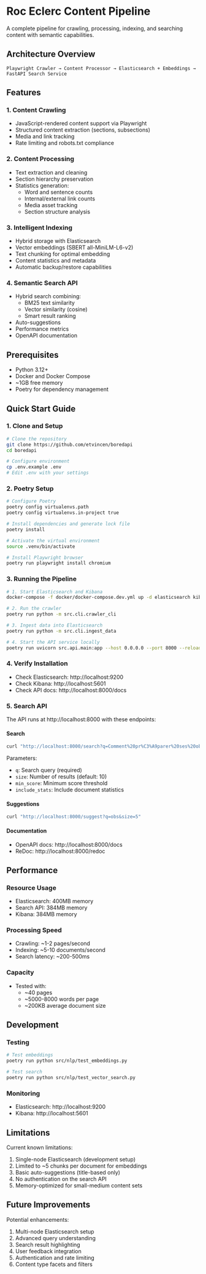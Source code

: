 # Roc Eclerc Content Pipeline

A complete pipeline for crawling, processing, indexing, and searching content with semantic capabilities.

## Architecture Overview

```
Playwright Crawler → Content Processor → Elasticsearch + Embeddings → FastAPI Search Service
```

## Features

### 1. Content Crawling
- JavaScript-rendered content support via Playwright
- Structured content extraction (sections, subsections)
- Media and link tracking
- Rate limiting and robots.txt compliance

### 2. Content Processing
- Text extraction and cleaning
- Section hierarchy preservation
- Statistics generation:
  * Word and sentence counts
  * Internal/external link counts
  * Media asset tracking
  * Section structure analysis

### 3. Intelligent Indexing
- Hybrid storage with Elasticsearch
- Vector embeddings (SBERT all-MiniLM-L6-v2)
- Text chunking for optimal embedding
- Content statistics and metadata
- Automatic backup/restore capabilities

### 4. Semantic Search API
- Hybrid search combining:
  * BM25 text similarity
  * Vector similarity (cosine)
  * Smart result ranking
- Auto-suggestions
- Performance metrics
- OpenAPI documentation

## Prerequisites
- Python 3.12+
- Docker and Docker Compose
- ~1GB free memory
- Poetry for dependency management

## Quick Start Guide

### 1. Clone and Setup

```bash
# Clone the repository
git clone https://github.com/etvincen/boredapi
cd boredapi

# Configure environment
cp .env.example .env
# Edit .env with your settings
```

### 2. Poetry Setup

```bash
# Configure Poetry
poetry config virtualenvs.path
poetry config virtualenvs.in-project true

# Install dependencies and generate lock file
poetry install

# Activate the virtual environment
source .venv/bin/activate

# Install Playwright browser
poetry run playwright install chromium
```

### 3. Running the Pipeline

```bash
# 1. Start Elasticsearch and Kibana
docker-compose -f docker/docker-compose.dev.yml up -d elasticsearch kibana

# 2. Run the crawler
poetry run python -m src.cli.crawler_cli

# 3. Ingest data into Elasticsearch
poetry run python -m src.cli.ingest_data

# 4. Start the API service locally
poetry run uvicorn src.api.main:app --host 0.0.0.0 --port 8000 --reload
```

### 4. Verify Installation

- Check Elasticsearch: http://localhost:9200
- Check Kibana: http://localhost:5601
- Check API docs: http://localhost:8000/docs

### 5. Search API
The API runs at http://localhost:8000 with these endpoints:

#### Search
```bash
curl "http://localhost:8000/search?q=Comment%20pr%C3%A9parer%20ses%20obs%C3%A8ques&size=3"
```
Parameters:
- `q`: Search query (required)
- `size`: Number of results (default: 10)
- `min_score`: Minimum score threshold
- `include_stats`: Include document statistics

#### Suggestions
```bash
curl "http://localhost:8000/suggest?q=obs&size=5"
```

#### Documentation
- OpenAPI docs: http://localhost:8000/docs
- ReDoc: http://localhost:8000/redoc

## Performance

### Resource Usage
- Elasticsearch: 400MB memory
- Search API: 384MB memory
- Kibana: 384MB memory

### Processing Speed
- Crawling: ~1-2 pages/second
- Indexing: ~5-10 documents/second
- Search latency: ~200-500ms

### Capacity
- Tested with:
  * ~40 pages
  * ~5000-8000 words per page
  * ~200KB average document size

## Development

### Testing
```bash
# Test embeddings
poetry run python src/nlp/test_embeddings.py

# Test search
poetry run python src/nlp/test_vector_search.py
```

### Monitoring
- Elasticsearch: http://localhost:9200
- Kibana: http://localhost:5601

## Limitations

Current known limitations:
1. Single-node Elasticsearch (development setup)
2. Limited to ~5 chunks per document for embeddings
3. Basic auto-suggestions (title-based only)
4. No authentication on the search API
5. Memory-optimized for small-medium content sets

## Future Improvements

Potential enhancements:
1. Multi-node Elasticsearch setup
2. Advanced query understanding
3. Search result highlighting
4. User feedback integration
5. Authentication and rate limiting
6. Content type facets and filters